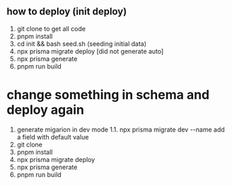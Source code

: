 ## how to deploy (init deploy)

1. git clone to get all code
1. pnpm install
1. cd init && bash seed.sh (seeding initial data)
1. npx prisma migrate deploy [did not generate auto]
1. npx prisma generate
1. pnpm run build

# change something in schema and deploy again
1. generate migarion in dev mode 
    1.1. npx prisma migrate dev --name add a field with default value
1. git clone
1. pnpm install
1. npx prisma migrate deploy
1. npx prisma generate
1. pnpm run build
